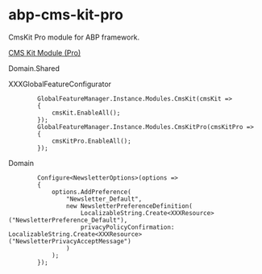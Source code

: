 # abp-cms-kit-pro

CmsKit Pro module for ABP framework.

[CMS Kit Module (Pro)](https://abp.io/docs/latest/modules/cms-kit-pro)

Domain.Shared

XXXGlobalFeatureConfigurator

            GlobalFeatureManager.Instance.Modules.CmsKit(cmsKit =>
            {
                cmsKit.EnableAll();
            });
            GlobalFeatureManager.Instance.Modules.CmsKitPro(cmsKitPro =>
            {
                cmsKitPro.EnableAll();
            });

Domain

            Configure<NewsletterOptions>(options =>
            {
                options.AddPreference(
                    "Newsletter_Default",
                    new NewsletterPreferenceDefinition(
                        LocalizableString.Create<XXXResource>("NewsletterPreference_Default"),
                        privacyPolicyConfirmation: LocalizableString.Create<XXXResource>("NewsletterPrivacyAcceptMessage")
                    )
                );
            });
